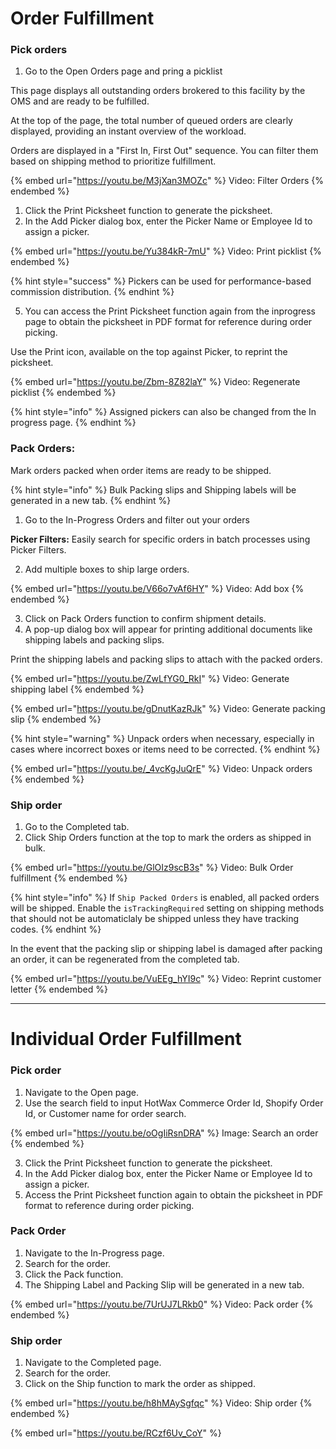 # Order Fulfillment

### Pick orders
1. Go to the Open Orders page and pring a picklist

This page displays all outstanding orders brokered to this facility by the OMS and are ready to be fulfilled.

At the top of the page, the total number of queued orders are clearly displayed, providing an instant overview of the workload.

Orders are displayed in a "First In, First Out" sequence. You can filter them based on shipping method to prioritize fulfillment.

{% embed url="https://youtu.be/M3jXan3MOZc" %}
Video: Filter Orders
{% endembed %}

1. Click the Print Picksheet function to generate the picksheet.
2. In the Add Picker dialog box, enter the Picker Name or Employee Id to assign a picker.​

{% embed url="https://youtu.be/Yu384kR-7mU" %}
Video: Print picklist
{% endembed %}

{% hint style="success" %}
Pickers can be used for performance-based commission distribution.
{% endhint %}

5. You can access the Print Picksheet function again from the inprogress page to obtain the picksheet in PDF format for reference during order picking.

Use the Print icon, available on the top against Picker, to reprint the picksheet.

{% embed url="https://youtu.be/Zbm-8Z82laY" %}
Video: Regenerate picklist
{% endembed %}

{% hint style="info" %}
Assigned pickers can also be changed from the In progress page.
{% endhint %}

### Pack Orders:
Mark orders packed when order items are ready to be shipped.

{% hint style="info" %}
Bulk Packing slips and Shipping labels will be generated in a new tab.
{% endhint %}

1. Go to the In-Progress Orders and filter out your orders

**Picker Filters:** Easily search for specific orders in batch processes using Picker Filters.

2. Add multiple boxes to ship large orders.

{% embed url="https://youtu.be/V66o7vAf6HY" %}
Video: Add box
{% endembed %}

3. Click on Pack Orders function to confirm shipment details.
4. A pop-up dialog box will appear for printing additional documents like shipping labels and packing slips.

Print the shipping labels and packing slips to attach with the packed orders.

{% embed url="https://youtu.be/ZwLfYG0_RkI" %}
Video: Generate shipping label
{% endembed %}

{% embed url="https://youtu.be/gDnutKazRJk" %}
Video: Generate packing slip
{% endembed %}

{% hint style="warning" %}
Unpack orders when necessary, especially in cases where incorrect boxes or items need to be corrected.
{% endhint %}

{% embed url="https://youtu.be/_4vcKgJuQrE" %}
Video: Unpack orders
{% endembed %}


### Ship order

1. Go to the Completed tab.​
2. Click Ship Orders function at the top to mark the orders as shipped in bulk.

{% embed url="https://youtu.be/GlOIz9scB3s" %}
Video: Bulk Order fulfillment
{% endembed %}

{% hint style="info" %}
If `Ship Packed Orders` is enabled, all packed orders will be shipped. Enable the `isTrackingRequired` setting on shipping methods that should not be automaticlaly be shipped unless they have tracking codes.
{% endhint %}

In the event that the packing slip or shipping label is damaged after packing an order, it can be regenerated from the completed tab.

{% embed url="https://youtu.be/VuEEg_hYI9c" %}
Video: Reprint customer letter
{% endembed %}

---

# Individual Order Fulfillment

### Pick order

1. Navigate to the Open page.
2. Use the search field to input HotWax Commerce Order Id, Shopify Order Id, or Customer name for order search.

{% embed url="https://youtu.be/oOgIiRsnDRA" %}
Image: Search an order
{% endembed %}

3. Click the Print Picksheet function to generate the picksheet.
4. In the Add Picker dialog box, enter the Picker Name or Employee Id to assign a picker.​
5. Access the Print Picksheet function again to obtain the picksheet in PDF format to reference during order picking.

### Pack Order

1. Navigate to the In-Progress page.​
2. Search for the order.
3. Click the Pack function.
4. The Shipping Label and Packing Slip will be generated in a new tab.

{% embed url="https://youtu.be/7UrUJ7LRkb0" %}
Video: Pack order
{% endembed %}


### Ship order

1. Navigate to the Completed page.​
2. Search for the order.
3. Click on the Ship function to mark the order as shipped.

{% embed url="https://youtu.be/h8hMAySgfqc" %}
Video: Ship order
{% endembed %}

{% embed url="https://youtu.be/RCzf6Uv_CoY" %}

